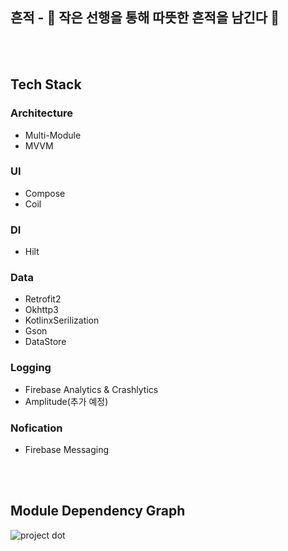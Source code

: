 ## 흔적 - 🙌 **작은 선행을 통해 따뜻한 흔적을 남긴다** 👣

<br><br>

## Tech Stack
### Architecture
- Multi-Module
- MVVM
  
### UI
- Compose
- Coil

### DI
- Hilt

### Data
- Retrofit2
- Okhttp3
- KotlinxSerilization
- Gson
- DataStore

### Logging
- Firebase Analytics & Crashlytics
- Amplitude(추가 예정)

### Nofication
- Firebase Messaging

<br><br>

## Module Dependency Graph
![project dot](https://github.com/user-attachments/assets/163d3cdd-28d1-4594-9cca-d4d36fb5d567)
<br><br>
